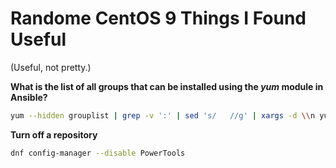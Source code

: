 # Randome CentOS 9 Things I Found Useful

(Useful, not pretty.)

**What is the list of all groups that can be installed using the _yum_ module in Ansible?**

```bash
yum --hidden grouplist | grep -v ':' | sed 's/   //g' | xargs -d \\n yum --verbose groupinfo | grep Group-Id | sed 's/ Group-Id: //'
```

**Turn off a repository**

```bash
dnf config-manager --disable PowerTools
```

